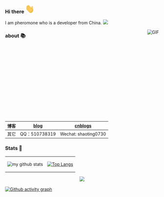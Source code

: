 ### Hi there <img src="https://raw.githubusercontent.com/ABSphreak/ABSphreak/master/gifs/Hi.gif" width="30px" height="30px"/>
I am pheromone who is a developer from China. ![](https://visitor-badge.glitch.me/badge?page_id=pheromone)

<img align="right" alt="GIF" src="https://media.giphy.com/media/SWoSkN6DxTszqIKEqv/giphy.gif" height="300" />


### about 📚  
| 博客 | [blog](https://zhoushaoting.com/ ) | [cnblogs](https://www.cnblogs.com/shaoting/) |
| -----| ---- | ---- |
| 其它 | QQ：510738319 | Wechat: shaoting0730 |

### Stats 🌱

<table cellspacing="0" cellpadding="0" style="border: none">
  <tr>
    <td>
      
![my github stats](https://github-readme-stats.vercel.app/api?username=pheromone&show_icons=true&hide_border=true&hide=contribs,prs)
    </td>
    <td>
      
[![Top Langs](https://github-readme-stats.vercel.app/api/top-langs/?username=pheromone&layout=compact)](https://github.com/anuraghazra/github-readme-stats)  
    </td>
    </tr>
  </table>
  
<div align="center">
  <img src="https://raw.githubusercontent.com/pheromone/pheromone/output/github-contribution-grid-snake.svg"/>
</div>  
  
  [![Github activity graph](https://activity-graph.herokuapp.com/graph?username=pheromone&theme=react-dark&hide_border=true&color=FFFFFF&line=FFFFFF&point=FFFFFF)](https://github.com/pheromone)

